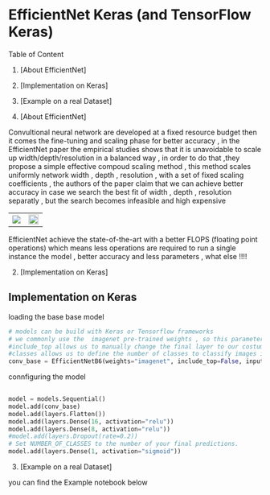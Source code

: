# EfficientNet Keras (and TensorFlow Keras)
Table of Content 

1. [About EfficientNet]
2. [Implementation on Keras] 
3. [Example on a real Dataset]

1. [About EfficientNet]

Convultional neural network are developed at a fixed resource budget then it comes the fine-tuning and scaling phase for better accuracy , in the EfficientNet paper
the empirical studies shows that it is unavoidable to scale up width/depth/resolution in a balanced way , in order to do that ,they propose a simple effective compoud scaling method , this method scales uniformly network width , depth , resolution , with a set of fixed scaling coefficients  , the authors of the paper claim that we can achieve better accuracy in case we search the best fit of width , depth , resolution separatly , but the search becomes infeasible and high expensive 

<table border="0">
<tr>
  <td>
  <img src=https://user-images.githubusercontent.com/47725118/129231751-9de3c3b9-bbfe-4045-8314-c3210401ccf3.png ,width="100%" />
  </td>
  <td>  
  <img src=https://user-images.githubusercontent.com/47725118/129231881-4d3ec1e6-768e-4aa1-aead-c72d2332e176.png, width="100%" />
  </td>
</tr>
</table>
EfficientNet achieve the state-of-the-art with a better FLOPS (floating point operations) which means less operations are required to run a single instance the model , better accuracy and less parameters , what else !!!!

2. [Implementation on Keras] 

## Implementation on Keras 

loading the base base model
```python
# models can be build with Keras or Tensorflow frameworks
# we commonly use the  imagenet pre-trained weights , so this parameter allows us to do some transfer learning 
#include_top allows us to manually change the final layer to our costum layer 
#classes allows us to define the number of classes to classify images into , but only if we set include_top to True
conv_base = EfficientNetB6(weights="imagenet", include_top=False, input_shape=input_shape , classes = num_classes )

```
connfiguring the model 
```python
 
model = models.Sequential()
model.add(conv_base)
model.add(layers.Flatten())
model.add(layers.Dense(16, activation="relu"))
model.add(layers.Dense(8, activation="relu"))
#model.add(layers.Dropout(rate=0.2))
# Set NUMBER_OF_CLASSES to the number of your final predictions.
model.add(layers.Dense(1, activation="sigmoid"))
```

3. [Example on a real Dataset]

you can find the Example notebook below 
